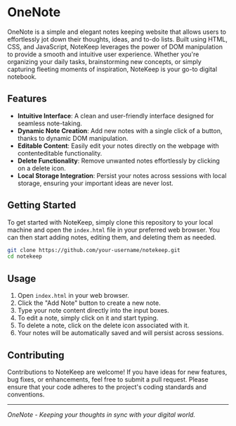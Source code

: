 # OneNote

OneNote is a simple and elegant notes keeping website that allows users to effortlessly jot down their thoughts, ideas, and to-do lists. Built using HTML, CSS, and JavaScript, NoteKeep leverages the power of DOM manipulation to provide a smooth and intuitive user experience. Whether you're organizing your daily tasks, brainstorming new concepts, or simply capturing fleeting moments of inspiration, NoteKeep is your go-to digital notebook.

## Features
- **Intuitive Interface**: A clean and user-friendly interface designed for seamless note-taking.
- **Dynamic Note Creation**: Add new notes with a single click of a button, thanks to dynamic DOM manipulation.
- **Editable Content**: Easily edit your notes directly on the webpage with contenteditable functionality.
- **Delete Functionality**: Remove unwanted notes effortlessly by clicking on a delete icon.
- **Local Storage Integration**: Persist your notes across sessions with local storage, ensuring your important ideas are never lost.

## Getting Started
To get started with NoteKeep, simply clone this repository to your local machine and open the `index.html` file in your preferred web browser. You can then start adding notes, editing them, and deleting them as needed.

```bash
git clone https://github.com/your-username/notekeep.git
cd notekeep
```

## Usage
1. Open `index.html` in your web browser.
2. Click the "Add Note" button to create a new note.
3. Type your note content directly into the input boxes.
4. To edit a note, simply click on it and start typing.
5. To delete a note, click on the delete icon associated with it.
6. Your notes will be automatically saved and will persist across sessions.

## Contributing
Contributions to NoteKeep are welcome! If you have ideas for new features, bug fixes, or enhancements, feel free to submit a pull request. Please ensure that your code adheres to the project's coding standards and conventions.

---

*OneNote - Keeping your thoughts in sync with your digital world.*
